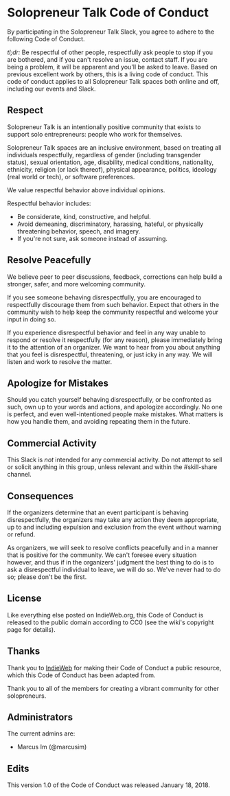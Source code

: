 # Solopreneur Talk Code of Conduct

By participating in the Solopreneur Talk Slack, you agree to adhere to the following Code of Conduct.

*tl;dr:*
Be respectful of other people, respectfully ask people to stop if you are bothered, and if you can't resolve an issue, contact staff. If you are being a problem, it will be apparent and you'll be asked to leave.
Based on previous excellent work by others, this is a living code of conduct. This code of conduct applies to all Solopreneur Talk spaces both online and off, including our events and Slack.

## Respect
Solopreneur Talk is an intentionally positive community that exists to support solo entrepreneurs: people who work for themselves.

Solopreneur Talk spaces are an inclusive environment, based on treating all individuals respectfully, regardless of gender (including transgender status), sexual orientation, age, disability, medical conditions, nationality, ethnicity, religion (or lack thereof), physical appearance, politics, ideology (real world or tech), or software preferences.

We value respectful behavior above individual opinions.

Respectful behavior includes:

* Be considerate, kind, constructive, and helpful.
* Avoid demeaning, discriminatory, harassing, hateful, or physically threatening behavior, speech, and imagery.
* If you're not sure, ask someone instead of assuming.

## Resolve Peacefully
We believe peer to peer discussions, feedback, corrections can help build a stronger, safer, and more welcoming community.

If you see someone behaving disrespectfully, you are encouraged to respectfully discourage them from such behavior. Expect that others in the community wish to help keep the community respectful and welcome your input in doing so.

If you experience disrespectful behavior and feel in any way unable to respond or resolve it respectfully (for any reason), please immediately bring it to the attention of an organizer. We want to hear from you about anything that you feel is disrespectful, threatening, or just icky in any way. We will listen and work to resolve the matter.

## Apologize for Mistakes
Should you catch yourself behaving disrespectfully, or be confronted as such, own up to your words and actions, and apologize accordingly. No one is perfect, and even well-intentioned people make mistakes. What matters is how you handle them, and avoiding repeating them in the future.

## Commercial Activity
This Slack is _not_ intended for any commercial activity. Do not attempt to sell or solicit anything in this group, unless relevant and within the #skill-share channel.

## Consequences
If the organizers determine that an event participant is behaving disrespectfully, the organizers may take any action they deem appropriate, up to and including expulsion and exclusion from the event without warning or refund.

As organizers, we will seek to resolve conflicts peacefully and in a manner that is positive for the community. We can't foresee every situation however, and thus if in the organizers' judgment the best thing to do is to ask a disrespectful individual to leave, we will do so. We've never had to do so; please don't be the first.

## License
Like everything else posted on IndieWeb.org, this Code of Conduct is released to the public domain according to CC0 (see the wiki's copyright page for details).

## Thanks
Thank you to [IndieWeb](https://indieweb.org) for making their Code of Conduct a public resource, which this Code of Conduct has been adapted from.

Thank you to all of the members for creating a vibrant community for other solopreneurs.

## Administrators
The current admins are:
* Marcus Im (@marcusim)

## Edits
This version 1.0 of the Code of Conduct was released January 18, 2018.
